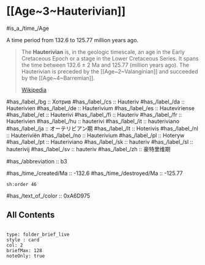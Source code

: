 # [[Age~3~Hauterivian]] 

#is_a_/time_/Age 

A time period from 132.6 to 125.77 million years ago. 

> The **Hauterivian** is, in the geologic timescale, an age in the Early Cretaceous Epoch or a stage in the Lower Cretaceous Series. It spans the time between 132.6 ± 2 Ma and 125.77 (million years ago). The Hauterivian is preceded by the [[Age~2~Valanginian]] and succeeded by the [[Age~4~Barremian]].
>
> [Wikipedia](https://en.wikipedia.org/wiki/Hauterivian)

#has_/label_/bg  :: Хотрив
#has_/label_/cs  :: Hauteriv
#has_/label_/da  :: Hauterivien
#has_/label_/de  :: Hauterivium
#has_/label_/es  :: Hauteviriense
#has_/label_/et  :: Hauterivi
#has_/label_/fi  :: Hauteriv
#has_/label_/fr  :: Hauterivien
#has_/label_/hu  :: hauterivi
#has_/label_/it  :: hauteriviano
#has_/label_/ja  :: オーテリビアン期
#has_/label_/lt  :: Hoterivis
#has_/label_/nl  :: Hauteriviën
#has_/label_/no  :: Hauterivium
#has_/label_/pl  :: Hoteryw
#has_/label_/pt  :: Hauteriviano
#has_/label_/sk  :: hauteriv
#has_/label_/sl  :: hauterivij
#has_/label_/sv  :: hauteriv
#has_/label_/zh  :: 豪特里维期

#has_/abbreviation :: b3

#has_/time_/created/Ma :: -132.6 
#has_/time_/destroyed/Ma :: -125.77

    sh:order 46 

#has_/text_of_/color :: 0xA6D975

## All Contents

```folderv
```

```ccard
type: folder_brief_live
style : card
col: 2
briefMax: 128
noteOnly: true
```


